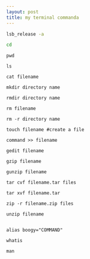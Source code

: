```yaml
---
layout: post
title: my terminal commanda
---
```





```bash
lsb_release -a
```

``` bash
cd
```
```
pwd
```

```
ls
```

```
cat filename
```

```
mkdir directory name
```

```
rmdir directory name
```

```
rm filename
```

```
rm -r directory name
```

```
touch filename #create a file 
```

```
command >> filename
```

```
gedit filename
```

```
gzip filename

```

```
gunzip filename

```

```
tar cvf filename.tar files
```

```
tar xvf filename.tar

```

```
zip -r filename.zip files

```

```
unzip filename
```

```

alias boogy="COMMAND"

```

```
whatis
```

```
man
```
